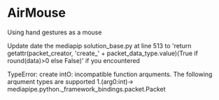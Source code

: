 # AirMouse
Using hand gestures as a mouse

Update date the mediapip solution_base.py at line 513 to 'return getattr(packet_creator, 'create_' + packet_data_type.value)(True if round(data)>0 else False)' if you encountered

TypeError: create intO: incompatible function arquments. The following arqument types are supported
1.(arg0:int)-> mediapipe.python._framework_bindings.packet.Packet
